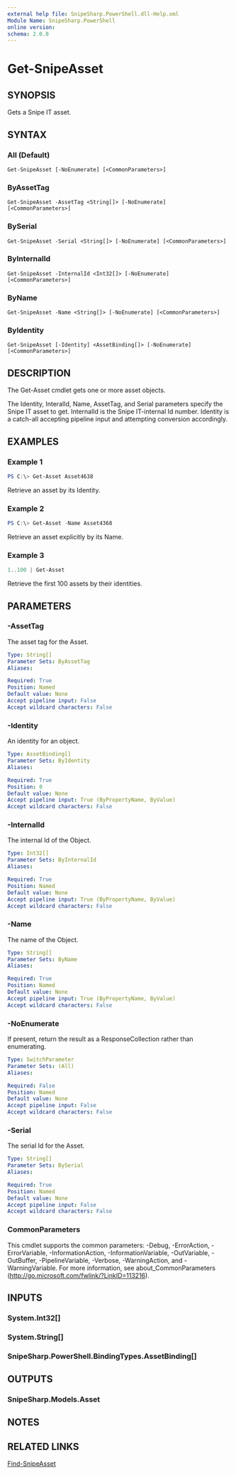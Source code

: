 ```yaml
---
external help file: SnipeSharp.PowerShell.dll-Help.xml
Module Name: SnipeSharp.PowerShell
online version:
schema: 2.0.0
---
```


# Get-SnipeAsset

## SYNOPSIS
Gets a Snipe IT asset.

## SYNTAX

### All (Default)
```
Get-SnipeAsset [-NoEnumerate] [<CommonParameters>]
```

### ByAssetTag
```
Get-SnipeAsset -AssetTag <String[]> [-NoEnumerate] [<CommonParameters>]
```

### BySerial
```
Get-SnipeAsset -Serial <String[]> [-NoEnumerate] [<CommonParameters>]
```

### ByInternalId
```
Get-SnipeAsset -InternalId <Int32[]> [-NoEnumerate] [<CommonParameters>]
```

### ByName
```
Get-SnipeAsset -Name <String[]> [-NoEnumerate] [<CommonParameters>]
```

### ByIdentity
```
Get-SnipeAsset [-Identity] <AssetBinding[]> [-NoEnumerate] [<CommonParameters>]
```

## DESCRIPTION
The Get-Asset cmdlet gets one or more asset objects.

The Identity, InteralId, Name, AssetTag, and Serial parameters specify the Snipe IT asset to get. InternalId is the Snipe IT-internal Id number. Identity is a catch-all accepting pipeline input and attempting conversion accordingly.

## EXAMPLES

### Example 1
```powershell
PS C:\> Get-Asset Asset4638
```

Retrieve an asset by its Identity.

### Example 2
```powershell
PS C:\> Get-Asset -Name Asset4368
```

Retrieve an asset explicitly by its Name.

### Example 3
```powershell
1..100 | Get-Asset
```

Retrieve the first 100 assets by their identities.

## PARAMETERS

### -AssetTag
The asset tag for the Asset.

```yaml
Type: String[]
Parameter Sets: ByAssetTag
Aliases:

Required: True
Position: Named
Default value: None
Accept pipeline input: False
Accept wildcard characters: False
```

### -Identity
An identity for an object.

```yaml
Type: AssetBinding[]
Parameter Sets: ByIdentity
Aliases:

Required: True
Position: 0
Default value: None
Accept pipeline input: True (ByPropertyName, ByValue)
Accept wildcard characters: False
```

### -InternalId
The internal Id of the Object.

```yaml
Type: Int32[]
Parameter Sets: ByInternalId
Aliases:

Required: True
Position: Named
Default value: None
Accept pipeline input: True (ByPropertyName, ByValue)
Accept wildcard characters: False
```

### -Name
The name of the Object.

```yaml
Type: String[]
Parameter Sets: ByName
Aliases:

Required: True
Position: Named
Default value: None
Accept pipeline input: True (ByPropertyName, ByValue)
Accept wildcard characters: False
```

### -NoEnumerate
If present, return the result as a ResponseCollection rather than enumerating.

```yaml
Type: SwitchParameter
Parameter Sets: (All)
Aliases:

Required: False
Position: Named
Default value: None
Accept pipeline input: False
Accept wildcard characters: False
```

### -Serial
The serial Id for the Asset.

```yaml
Type: String[]
Parameter Sets: BySerial
Aliases:

Required: True
Position: Named
Default value: None
Accept pipeline input: False
Accept wildcard characters: False
```

### CommonParameters
This cmdlet supports the common parameters: -Debug, -ErrorAction, -ErrorVariable, -InformationAction, -InformationVariable, -OutVariable, -OutBuffer, -PipelineVariable, -Verbose, -WarningAction, and -WarningVariable. For more information, see about_CommonParameters (http://go.microsoft.com/fwlink/?LinkID=113216).

## INPUTS

### System.Int32[]

### System.String[]

### SnipeSharp.PowerShell.BindingTypes.AssetBinding[]

## OUTPUTS

### SnipeSharp.Models.Asset

## NOTES

## RELATED LINKS

[Find-SnipeAsset](Find-SnipeAsset.md)
